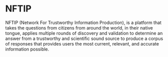 # NFTIP
NFTIP (Network For Trustworthy Information Production), is a platform that takes the questions from citizens from around the world, in their native tongue, applies multiple rounds of discovery and validation to determine an answer from a trustworthy and scientific sound source to produce a corpus of responses that provides users the most current, relevant, and accurate information possible.​​
